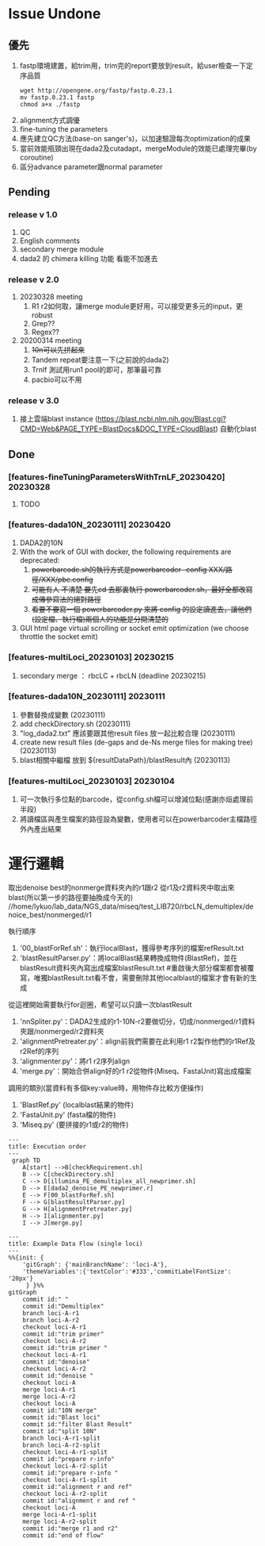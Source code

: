 # Issue Undone

## 優先

1. fastp環境建置，給trim用，trim完的report要放到result，給user檢查一下定序品質
    ```
   wget http://opengene.org/fastp/fastp.0.23.1
   mv fastp.0.23.1 fastp
   chmod a+x ./fastp
   ```
2. alignment方式調優
2. fine-tuning the parameters
3. 應先建立QC方法(base-on sanger's)，以加速驗證每次optimization的成果
4. 當前效能瓶頸出現在dada2及cutadapt，mergeModule的效能已處理完畢(by coroutine)
5. 區分advance parameter跟normal parameter

## Pending

### release v 1.0

1. QC
2. English comments
3. secondary merge module
4. dada2 的 chimera killing 功能 看能不加進去

### release v 2.0

1. 20230328 meeting
    1. R1 r2如何取，讓merge module更好用，可以接受更多元的input，更robust
    2. Grep??
    3. Regex??
2. 20200314 meeting
    1. ~~10n可以先拼起來~~
    2. Tandem repeat要注意一下(之前說的dada2)
    3. Trnlf 測試用run1 pool的即可，那筆最可靠
    4. pacbio可以不用

### release v 3.0

1. 接上雲端blast instance (https://blast.ncbi.nlm.nih.gov/Blast.cgi?CMD=Web&PAGE_TYPE=BlastDocs&DOC_TYPE=CloudBlast)
   自動化blast

## Done

### [features-fineTuningParametersWithTrnLF_20230420] 20230328

1. TODO

### [features-dada10N_20230111] 20230420

1. DADA2的10N
2. With the work of GUI with docker, the following requirements are deprecated:
    1. ~~powerbarcode.sh的執行方式是powerbarcoder -config XXX/路徑/XXX/pbc.config~~
    2. ~~可能有人 不清楚 要先cd 去那裏執行 powerbarcoder.sh，最好全都改寫成傳參寫法的絕對路徑~~
    3. ~~看要不要寫一個 powerbarcoder.py 來將 config 的設定讀進去，讓他們(設定檔、執行檔)兩個人的功能是分開清楚的~~
3. GUI html page virtual scrolling or socket emit optimization (we choose throttle the socket emit)

### [features-multiLoci_20230103] 20230215

1. secondary merge ： rbcLC + rbcLN (deadline 20230215)

### [features-dada10N_20230111] 20230111

1. 參數替換成變數 (20230111)
2. add checkDirectory.sh (20230111)
3. "log_dada2.txt" 應該要跟其他result files 放一起比較合理 (20230111)
4. create new result files (de-gaps and de-Ns merge files for making tree) (20230113)
5. blast相關中繼檔 放到 ${resultDataPath}/blastResult內 (20230113)

### [features-multiLoci_20230103] 20230104

1. 可一次執行多位點的barcode，從config.sh檔可以增減位點(感謝亦烜處理前半段)
2. 將讀檔區與產生檔案的路徑設為變數，使用者可以在powerbarcoder主檔路徑外內產出結果

# 運行邏輯

取出denoise best的nonmerge資料夾內的r1跟r2
從r1及r2資料夾中取出來blast(所以第一步的路徑要抽換成今天的)
//home/lykuo/lab_data/NGS_data/miseq/test_LIB720/rbcLN_demultiplex/denoice_best/nonmerged/r1

執行順序

1. '00_blastForRef.sh'：執行localBlast，獲得參考序列的檔案refResult.txt
2. 'blastResultParser.py'：將localBlast結果轉換成物件(BlastRef)，並在blastResult資料夾內寫出成檔案blastResult.txt
   #重啟後大部分檔案都會被覆寫，唯獨blastResult.txt看不會，需要刪除其他localblast的檔案才會有新的生成

從這裡開始需要執行for迴圈，希望可以只讀一次blastResult

1. 'nnSpliter.py'：DADA2生成的r1-10N-r2要做切分，切成/nonmerged/r1資料夾跟/nonmerged/r2資料夾
2. 'alignmentPretreater.py'：align前我們需要在此利用r1 r2製作他們的r1Ref及r2Ref的序列
3. 'alignmenter.py'：將r1 r2序列align
4. 'merge.py'：開始合併align好的r1 r2從物件(Miseq、FastaUnit)寫出成檔案

調用的類別(當資料有多個key:value時，用物件存比較方便操作)

1. 'BlastRef.py' (localblast結果的物件)
2. 'FastaUnit.py' (fasta檔的物件)
3. 'Miseq.py' (要拼接的r1或r2的物件)

```mermaid
---
title: Execution order
---
 graph TD
    A[start] -->B[checkRequirement.sh]
    B --> C[checkDirectory.sh]
    C --> D[illumina_PE_demultiplex_all_newprimer.sh]
    D --> E[dada2_denoise_PE_newprimer.r]
    E --> F[00_blastForRef.sh]
    F --> G[blastResultParser.py]
    G --> H[alignmentPretreater.py]
    H --> I[alignmenter.py]
    I --> J[merge.py]
```

```mermaid
---
title: Example Data Flow (single loci)
---
%%{init: {
    'gitGraph': {'mainBranchName': 'loci-A'},
    'themeVariables':{'textColor':'#333','commitLabelFontSize': '20px'}
     } }%%
gitGraph
    commit id:" "
    commit id:"Demultiplex"
    branch loci-A-r1
    branch loci-A-r2
    checkout loci-A-r1
    commit id:"trim primer"
    checkout loci-A-r2
    commit id:"trim primer "
    checkout loci-A-r1
    commit id:"denoise"
    checkout loci-A-r2
    commit id:"denoise "
    checkout loci-A
    merge loci-A-r1
    merge loci-A-r2
    checkout loci-A
    commit id:"10N merge"
    commit id:"Blast loci"
    commit id:"filter Blast Result"
    commit id:"split 10N"
    branch loci-A-r1-split
    branch loci-A-r2-split
    checkout loci-A-r1-split
    commit id:"prepare r-info"
    checkout loci-A-r2-split
    commit id:"prepare r-info "
    checkout loci-A-r1-split
    commit id:"alignment r and ref"
    checkout loci-A-r2-split
    commit id:"alignment r and ref "
    checkout loci-A
    merge loci-A-r1-split
    merge loci-A-r2-split
    commit id:"merge r1 and r2"
    commit id:"end of flow"
```

